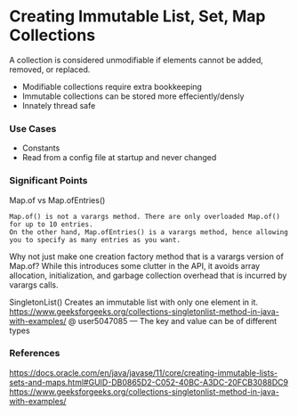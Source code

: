 # Creating Immutable List, Set, Map Collections
A collection is considered unmodifiable if elements cannot be added, removed, or replaced.

* Modifiable collections require extra bookkeeping
* Immutable collections can be stored more effeciently/densly
* Innately thread safe

### Use Cases
* Constants
* Read from a config file at startup and never changed


### Significant Points
Map.of vs Map.ofEntries()

    Map.of() is not a varargs method. There are only overloaded Map.of() for up to 10 entries. 
    On the other hand, Map.ofEntries() is a varargs method, hence allowing you to specify as many entries as you want.

Why not just make one creation factory method that is a varargs version of Map.of?
While this introduces some clutter in the API, it avoids 
    array allocation, initialization, and garbage collection overhead 
    that is incurred by varargs calls.

SingletonList()
Creates an immutable list with only one element in it.
https://www.geeksforgeeks.org/collections-singletonlist-method-in-java-with-examples/
@ user5047085 — The key and value can be of different types
### References
https://docs.oracle.com/en/java/javase/11/core/creating-immutable-lists-sets-and-maps.html#GUID-DB0865D2-C052-40BC-A3DC-20FCB3088DC9
https://www.geeksforgeeks.org/collections-singletonlist-method-in-java-with-examples/
